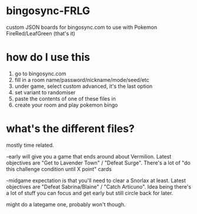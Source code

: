 # bingosync-FRLG
 custom JSON boards for bingosync.com to use with Pokemon FireRed/LeafGreen (that's it)

# how do I use this
1. go to bingosync.com
2. fill in a room name/password/nickname/mode/seed/etc
3. under game, select custom advanced, it's the last option
4. set variant to randomiser
5. paste the contents of one of these files in
6. create your room and play pokemon bingo

# what's the different files?
mostly time related.

-early will give you a game that ends around about Vermilion. 
Latest objectives are "Get to Lavender Town" / "Defeat Surge".
There's a lot of "do this challenge condition until X point" cards

-midgame expectation is that you'll need to clear a Snorlax at least.
Latest objectives are "Defeat Sabrina/Blaine" / "Catch Articuno".
Idea being there's a lot of stuff you can focus and get early but still circle back for later.

might do a lategame one, probably won't though.